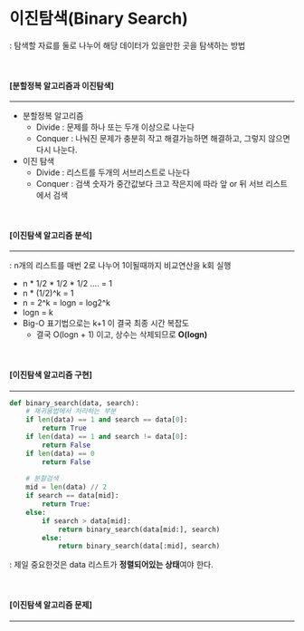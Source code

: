 # 이진탐색(Binary Search)

: 탐색할 자료를 둘로 나누어 해당 데이터가 있을만한 곳을 탐색하는 방법

<br>

#### [분할정복 알고리즘과 이진탐색]

---

- 분할정복 알고리즘
  - Divide : 문제를 하나 또는 두개 이상으로 나눈다
  - Conquer : 나눠진 문제가 충분히 작고 해결가능하면 해결하고, 그렇지 않으면 다시 나눈다.
- 이진 탐색
  - Divide : 리스트를 두개의 서브리스트로 나눈다
  - Conquer : 검색 숫자가 중간값보다 크고 작은지에 따라 앞 or 뒤 서브 리스트에서 검색

<br>

#### [이진탐색 알고리즘 분석]

-----

: n개의 리스트를 매번 2로 나누어 1이될때까지 비교연산을 k회 실행

- n * 1/2 * 1/2 * 1/2 .... = 1
- n * (1/2)^k = 1
- n = 2^k = logn = log2^k
- logn = k
- Big-O 표기법으로는 k+1 이 결국 최종 시간 복잡도
  - 결국 O(logn + 1) 이고, 상수는 삭제되므로 **O(logn)**

<br>

#### [이진탐색 알고리즘 구현]

----

```python
def binary_search(data, search):
    # 재귀용법에서 처리하는 부분
	if len(data) == 1 and search == data[0]:  
        return True
    if len(data) == 1 and search != data[0]:
        return False
    if len(data) == 0
    	return False
    
    # 분할검색
    mid = len(data) // 2
    if search == data[mid]:
        return True:
    else:
        if search > data[mid]:
            return binary_search(data[mid:], search)
        else:
            return binary_search(data[:mid], search)
```

: 제일 중요한것은 data 리스트가 **정렬되어있는 상태**여야 한다.

<br>

#### [이진탐색 알고리즘 문제]

-------

